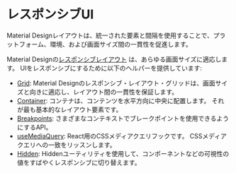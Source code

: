 # レスポンシブUI

<p class="description">Material Designレイアウトは、統一された要素と間隔を使用することで、プラットフォーム、環境、および画面サイズ間の一貫性を促進します。</p>

Material Designの[レスポンシブレイアウト](https://material.io/design/layout/responsive-layout-grid.html) は、あらゆる画面サイズに適応します。 UIをレスポンシブにするために以下のヘルパーを提供しています:

- [Grid](/components/grid/): Material Designのレスポンシブ・レイアウト・グリッドは、画面サイズと向きに適応し、レイアウト間の一貫性を保証します。
- [Container](/components/container/): コンテナは、コンテンツを水平方向に中央に配置します。 それが最も基本的なレイアウト要素です。
- [Breakpoints](/customization/breakpoints/): さまざまなコンテキストでブレークポイントを使用できるようにするAPI。
- [useMediaQuery](/components/use-media-query/): React用のCSSメディアクエリフックです。 CSSメディアクエリへの一致をリッスンします。
- [Hidden](/components/hidden/): Hiddenユーティリティを使用して、コンポーネントなどの可視性の値をすばやくレスポンシブに切り替えます。